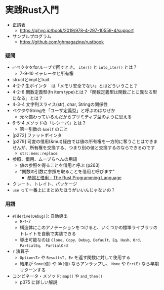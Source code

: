 実践Rust入門
===========

- 正誤表
  - https://gihyo.jp/book/2019/978-4-297-10559-4/support
- サンプルプログラム
  - https://github.com/ghmagazine/rustbook


### 疑問

- ✅ベクタをforループで回すとき。 `iter()` と `into_iter()` とは？
  - 7-9-10 イテレータと所有権
- structとimplとtrait
- 4-2-7 生ポインタ　は「メモリ安全でない」とはどういうこと？
- 4-2-8 関数定義型(fn item type)とは？「関数定義型は関数ごとに異なる型になる」とは？
- 4-3-4 文字列スライス(str), char, Stringの関係性
- ベクタやStringを「ユーザ定義型」と呼ぶのはなぜか
  - 元々備わっているんだからプリミティブ型のように思える
- 6-5-4 メソッドの「レシーバ」とは？
  - 第一引数の `&self` のこと
- [p272] ファットポインタ
- [p279] 可変の借用(&mut)経由では値の所有権を一方的に奪うことはできませんが、所有権を交換する、つまり別の値と交換するのならできるのです
  - `str::mem::replace`
- 参照、借用、ムーブらへんの用語
  - 値の参照を得ることを借用と呼ぶ (p263)
  - "関数の引数に参照を取ることを借用と呼びます"
    - [参照と借用 - The Rust Programming Language](https://doc.rust-jp.rs/book/second-edition/ch04-02-references-and-borrowing.html)
- クレート、トレイト、パッケージ
- `use` って一番上にまとめたほうがいいんじゃないの？


### 用語

- `#[derive(Debug)]`: 自動導出
  - 8-1-7
  - 構造体にこのアノテーションをつけると、いくつかの標準ライブラリのトレイトを自動で実装できる
  - 導出可能なのは `Clone、Copy、Debug、Default、Eq、Hash、Ord、PartialEq、 PartialOrd`
- `?` 演算子
  - `Option<T>` や `Result<T, E>` を返す関数に対して使用する
  - 結果が `Some(値)` や `Ok(値)` ならアンラップし、 `None` や `Err(E)` なら早期リターンする
- コンビネータ・メソッド: `map()` や `and_then()`
  - p375 に詳しい解説
